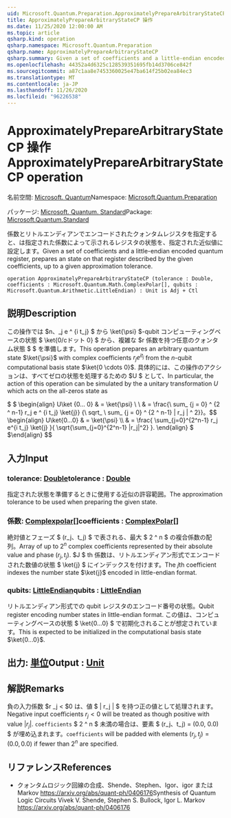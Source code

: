 ```yaml
---
uid: Microsoft.Quantum.Preparation.ApproximatelyPrepareArbitraryStateCP
title: ApproximatelyPrepareArbitraryStateCP 操作
ms.date: 11/25/2020 12:00:00 AM
ms.topic: article
qsharp.kind: operation
qsharp.namespace: Microsoft.Quantum.Preparation
qsharp.name: ApproximatelyPrepareArbitraryStateCP
qsharp.summary: Given a set of coefficients and a little-endian encoded quantum register, prepares an state on that register described by the given coefficients, up to a given approximation tolerance.
ms.openlocfilehash: 44352a4d6325c128539351695fb14d3706ce842f
ms.sourcegitcommit: a87c1aa8e7453360025e47ba614f25b02ea84ec3
ms.translationtype: MT
ms.contentlocale: ja-JP
ms.lasthandoff: 11/26/2020
ms.locfileid: "96226538"
---
```

# <a name="approximatelypreparearbitrarystatecp-operation"></a><span data-ttu-id="9817e-102">ApproximatelyPrepareArbitraryStateCP 操作</span><span class="sxs-lookup"><span data-stu-id="9817e-102">ApproximatelyPrepareArbitraryStateCP operation</span></span>

<span data-ttu-id="9817e-103">名前空間: [Microsoft. Quantum](xref:Microsoft.Quantum.Preparation)</span><span class="sxs-lookup"><span data-stu-id="9817e-103">Namespace: [Microsoft.Quantum.Preparation](xref:Microsoft.Quantum.Preparation)</span></span>

<span data-ttu-id="9817e-104">パッケージ: [Microsoft. Quantum. Standard](https://nuget.org/packages/Microsoft.Quantum.Standard)</span><span class="sxs-lookup"><span data-stu-id="9817e-104">Package: [Microsoft.Quantum.Standard](https://nuget.org/packages/Microsoft.Quantum.Standard)</span></span>


<span data-ttu-id="9817e-105">係数とリトルエンディアンでエンコードされたクォンタムレジスタを指定すると、は指定された係数によって示されるレジスタの状態を、指定された近似値に設定します。</span><span class="sxs-lookup"><span data-stu-id="9817e-105">Given a set of coefficients and a little-endian encoded quantum register, prepares an state on that register described by the given coefficients, up to a given approximation tolerance.</span></span>

```qsharp
operation ApproximatelyPrepareArbitraryStateCP (tolerance : Double, coefficients : Microsoft.Quantum.Math.ComplexPolar[], qubits : Microsoft.Quantum.Arithmetic.LittleEndian) : Unit is Adj + Ctl
```


## <a name="description"></a><span data-ttu-id="9817e-106">説明</span><span class="sxs-lookup"><span data-stu-id="9817e-106">Description</span></span>

<span data-ttu-id="9817e-107">この操作では $n、_j e ^ {i t_j} $ から \ket{\psi} $-qubit コンピューティングベースの状態 $ \ket{0/cドット 0} $ から、複雑な $r 係数を持つ任意のクォンタム状態 $ $ を準備します。</span><span class="sxs-lookup"><span data-stu-id="9817e-107">This operation prepares an arbitrary quantum state $\ket{\psi}$ with complex coefficients $r_j e^{i t_j}$ from the $n$-qubit computational basis state $\ket{0 \cdots 0}$.</span></span>
<span data-ttu-id="9817e-108">具体的には、この操作のアクションは、すべてゼロの状態を処理するための $U $ として、</span><span class="sxs-lookup"><span data-stu-id="9817e-108">In particular, the action of this operation can be simulated by the a unitary transformation $U$ which acts on the all-zeros state as</span></span>

<span data-ttu-id="9817e-109">$ $ \begin{align} U\ket {0... 0} & = \ket{\psi} \\ \\ & = \frac{\ sum_ {j = 0} ^ {2 ^ n-1} r_j e ^ {i t_j} \ket{j}} {\ sqrt_ \ sum_ {j = 0} ^ {2 ^ n-1} | r_j | ^ 2}}。</span><span class="sxs-lookup"><span data-stu-id="9817e-109">$$ \begin{align} U\ket{0...0} & = \ket{\psi} \\\\ & = \frac{ \sum_{j=0}^{2^n-1} r_j e^{i t_j} \ket{j} }{ \sqrt{\sum_{j=0}^{2^n-1} |r_j|^2} }.</span></span>
<span data-ttu-id="9817e-110">\end{align} $ $</span><span class="sxs-lookup"><span data-stu-id="9817e-110">\end{align} $$</span></span>

## <a name="input"></a><span data-ttu-id="9817e-111">入力</span><span class="sxs-lookup"><span data-stu-id="9817e-111">Input</span></span>

### <a name="tolerance--double"></a><span data-ttu-id="9817e-112">tolerance: [Double](xref:microsoft.quantum.lang-ref.double)</span><span class="sxs-lookup"><span data-stu-id="9817e-112">tolerance : [Double](xref:microsoft.quantum.lang-ref.double)</span></span>

<span data-ttu-id="9817e-113">指定された状態を準備するときに使用する近似の許容範囲。</span><span class="sxs-lookup"><span data-stu-id="9817e-113">The approximation tolerance to be used when preparing the given state.</span></span>


### <a name="coefficients--complexpolar"></a><span data-ttu-id="9817e-114">係数: [Complexpolar](xref:Microsoft.Quantum.Math.ComplexPolar)[]</span><span class="sxs-lookup"><span data-stu-id="9817e-114">coefficients : [ComplexPolar](xref:Microsoft.Quantum.Math.ComplexPolar)[]</span></span>

<span data-ttu-id="9817e-115">絶対値とフェーズ $ (r_j、t_j) $ で表される、最大 $ 2 ^ n $ の複合係数の配列。</span><span class="sxs-lookup"><span data-stu-id="9817e-115">Array of up to $2^n$ complex coefficients represented by their absolute value and phase $(r_j, t_j)$.</span></span> <span data-ttu-id="9817e-116">$J $ th 係数は、リトルエンディアン形式でエンコードされた数値の状態 $ \ket{j} $ にインデックスを付けます。</span><span class="sxs-lookup"><span data-stu-id="9817e-116">The $j$th coefficient indexes the number state $\ket{j}$ encoded in little-endian format.</span></span>


### <a name="qubits--littleendian"></a><span data-ttu-id="9817e-117">qubits: [LittleEndian](xref:Microsoft.Quantum.Arithmetic.LittleEndian)</span><span class="sxs-lookup"><span data-stu-id="9817e-117">qubits : [LittleEndian](xref:Microsoft.Quantum.Arithmetic.LittleEndian)</span></span>

<span data-ttu-id="9817e-118">リトルエンディアン形式での qubit レジスタのエンコード番号の状態。</span><span class="sxs-lookup"><span data-stu-id="9817e-118">Qubit register encoding number states in little-endian format.</span></span> <span data-ttu-id="9817e-119">この値は、コンピューティングベースの状態 $ \ket{0...0} $ で初期化されることが想定されています。</span><span class="sxs-lookup"><span data-stu-id="9817e-119">This is expected to be initialized in the computational basis state $\ket{0...0}$.</span></span>



## <a name="output--unit"></a><span data-ttu-id="9817e-120">出力: [単位](xref:microsoft.quantum.lang-ref.unit)</span><span class="sxs-lookup"><span data-stu-id="9817e-120">Output : [Unit](xref:microsoft.quantum.lang-ref.unit)</span></span>



## <a name="remarks"></a><span data-ttu-id="9817e-121">解説</span><span class="sxs-lookup"><span data-stu-id="9817e-121">Remarks</span></span>

<span data-ttu-id="9817e-122">負の入力係数 $r _j < $0 は、値 $ | r_j | $ を持つ正の値として処理されます。</span><span class="sxs-lookup"><span data-stu-id="9817e-122">Negative input coefficients $r_j < 0$ will be treated as though positive with value $|r_j|$.</span></span> <span data-ttu-id="9817e-123">`coefficients` $ 2 ^ n $ 未満の場合は、要素 $ (r_j、t_j) = (0.0, 0.0) $ が埋め込まれます。</span><span class="sxs-lookup"><span data-stu-id="9817e-123">`coefficients` will be padded with elements $(r_j, t_j) = (0.0, 0.0)$ if fewer than $2^n$ are specified.</span></span>

## <a name="references"></a><span data-ttu-id="9817e-124">リファレンス</span><span class="sxs-lookup"><span data-stu-id="9817e-124">References</span></span>

- <span data-ttu-id="9817e-125">クォンタムロジック回線の合成、Shende、Stephen、Igor、igor または Markov https://arxiv.org/abs/quant-ph/0406176</span><span class="sxs-lookup"><span data-stu-id="9817e-125">Synthesis of Quantum Logic Circuits Vivek V. Shende, Stephen S. Bullock, Igor L. Markov https://arxiv.org/abs/quant-ph/0406176</span></span>